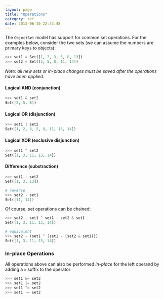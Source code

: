 ```yaml
---
layout: page
title: "Operations"
category: ref
date: 2013-06-10 22:43:48
---
```


The `ObjectSet` model has support for common set operations. For the examples below, consider the two sets (we can assume the numbers are primary keys to objects):

```python
>>> set1 = Set([1, 2, 3, 5, 8, 13])
>>> set2 = Set([2, 5, 8, 11, 14])
```

_Note: all new sets or in-place changes must be saved after the operations have been applied._

#### Logical AND (conjunction)

```python
>>> set1 & set2
Set([2, 5, 8])
```

#### Logical OR (disjunction)

```python
>>> set1 | set2
Set([1, 2, 3, 5, 8, 11, 13, 14])
```

#### Logical XOR (exclusive disjunction)

```python
>>> set1 ^ set2
Set([1, 3, 11, 13, 14])
```

#### Difference (substraction)

```python
>>> set1 - set2
Set([1, 3, 13])

# reverse
>>> set2 - set1
Set([11, 14])
```

Of course, set operations can be chained:

```python
>>> set2 - set1 ^ set1 - set2 & set1
Set([1, 3, 11, 13, 14])

# equivalent
>>> set2 - (set1 ^ (set1 - (set2 & set1)))
Set([1, 3, 11, 13, 14])
```

### In-place Operations

All operations above can also be performed _in-place_ for the left operand by adding a `=` suffix to the operator:

```python
>>> set1 &= set2
>>> set1 |= set2
>>> set1 ^= set2
>>> set1 -= set2
```
